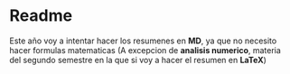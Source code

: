 # Readme

Este año voy a intentar hacer los resumenes en **MD**, ya que no necesito hacer formulas matematicas (A excepcion de **analisis numerico**, materia del segundo semestre en la que si voy a hacer el resumen en **LaTeX**)
